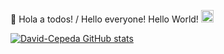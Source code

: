 👋 Hola a todos! / Hello everyone! Hello World!  <img src="https://github.com/TheDudeThatCode/TheDudeThatCode/blob/master/Assets/Earth.gif" width="20px">

[![David-Cepeda GitHub stats](https://github-readme-stats.vercel.app/api?username=David-Cepeda)](https://github.com/David-Cepeda/github-readme-stats)
